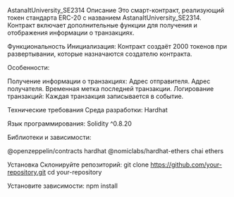 AstanaItUniversity_SE2314
Описание
Это смарт-контракт, реализующий токен стандарта ERC-20 с названием AstanaItUniversity_SE2314. Контракт включает дополнительные функции для получения и отображения информации о транзакциях.

Функциональность
Инициализация:
Контракт создаёт 2000 токенов при развертывании, которые назначаются создателю контракта.

Особенности:

Получение информации о транзакциях:
Адрес отправителя.
Адрес получателя.
Временная метка последней транзакции.
Логирование транзакций:
Каждая транзакция записывается в событие.


Технические требования
Среда разработки:
Hardhat

Язык программирования:
Solidity ^0.8.20

Библиотеки и зависимости:

@openzeppelin/contracts
hardhat
@nomiclabs/hardhat-ethers
chai
ethers


Установка
Склонируйте репозиторий:
git clone https://github.com/your-repository.git
cd your-repository


Установите зависимости:
npm install
